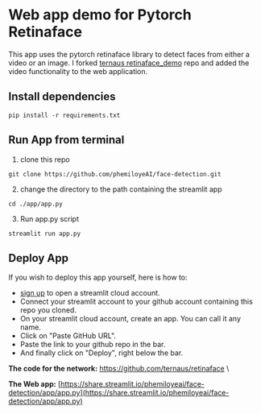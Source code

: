 # Web app demo for Pytorch Retinaface

This app uses the pytorch retinaface library to detect faces from either a video or an image. 
I forked [ternaus retinaface_demo](https://github.com/ternaus/retinaface_demo) repo and added the video functionality to the web application.

## Install dependencies
```
pip install -r requirements.txt
```
## Run App from terminal
1. clone this repo 
```
git clone https://github.com/phemiloyeAI/face-detection.git
```
2. change the directory to the path containing the streamlit app
```
cd ./app/app.py
```
3.  Run app.py script
```
streamlit run app.py
```
## Deploy App 
If you wish to deploy this app yourself, here is how to:

* [sign up](https://share.streamlit.io/signup) to open a streamlit cloud account.
* Connect your streamlit account to your github account containing this repo you cloned.
* On your streamlit cloud account, create an app. You can call it any name.
* Click on "Paste GitHub URL".
* Paste the link to your github repo in the bar.
* And finally click on "Deploy", right below the bar.


**The code for the network:** https://github.com/ternaus/retinaface \

**The Web app:** [https://share.streamlit.io/phemiloyeai/face-detection/app/app.py](https://share.streamlit.io/phemiloyeai/face-detection/app/app.py)
